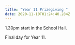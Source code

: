 ```yaml
---
title: "Year 11 Prizegiving "
date: 2020-11-10T01:24:40.284Z
---
```

1.30pm start in the School Hall. 

Final day for Year 11.